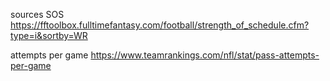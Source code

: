 sources
SOS
https://fftoolbox.fulltimefantasy.com/football/strength_of_schedule.cfm?type=i&sortby=WR

attempts per game
https://www.teamrankings.com/nfl/stat/pass-attempts-per-game